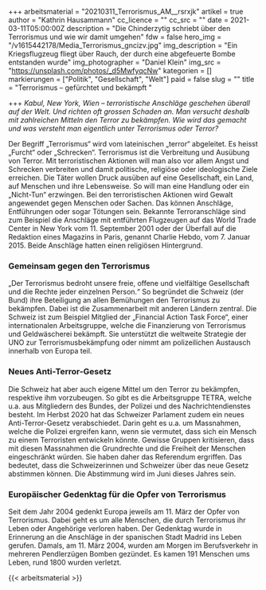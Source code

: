 +++
arbeitsmaterial = "20210311_Terrorismus_AM__rsrxjk"
artikel = true
author = "Kathrin Hausammann"
cc_licence = ""
cc_src = ""
date = 2021-03-11T05:00:00Z
description = "Die Chinderzytig schriebt über den Terrorismus und wie wir damit umgehen"
fdw = false
hero_img = "/v1615442178/Media_Terrorismus_gncizv.jpg"
img_description = "Ein Kriegsflugzeug fliegt über Rauch, der durch eine abgefeuerte Bombe entstanden wurde"
img_photographer = "Daniel Klein"
img_src = "https://unsplash.com/photos/_d5MwfyqcNw"
kategorien = []
markierungen = ["Politik", "Gesellschaft", "Welt"]
paid = false
slug = ""
title = "Terrorismus – gefürchtet und bekämpft "

+++
_Kabul, New York, Wien – terroristische Anschläge geschehen überall auf der Welt. Und richten oft grossen Schaden an. Man versucht deshalb mit zahlreichen Mitteln den Terror zu bekämpfen. Wie wird das gemacht und was versteht man eigentlich unter Terrorismus oder Terror?_

Der Begriff „Terrorismus“ wird vom lateinischen „terror“ abgeleitet. Es heisst „Furcht“ oder „Schrecken“. Terrorismus ist die Verbreitung und Ausübung von Terror. Mit terroristischen Aktionen will man also vor allem Angst und Schrecken verbreiten und damit politische, religiöse oder ideologische Ziele erreichen. Die Täter wollen Druck ausüben auf eine Gesellschaft, ein Land, auf Menschen und ihre Lebensweise. So will man eine Handlung oder ein „Nicht-Tun“ erzwingen. Bei den terroristischen Aktionen wird Gewalt angewendet gegen Menschen oder Sachen. Das können Anschläge, Entführungen oder sogar Tötungen sein. Bekannte Terroranschläge sind zum Beispiel die Anschläge mit entführten Flugzeugen auf das World Trade Center in New York vom 11. September 2001 oder der Überfall auf die Redaktion eines Magazins in Paris, genannt Charlie Hebdo, vom 7. Januar 2015. Beide Anschläge hatten einen religiösen Hintergrund.

### Gemeinsam gegen den Terrorismus

„Der Terrorismus bedroht unsere freie, offene und vielfältige Gesellschaft und die Rechte jeder einzelnen Person.“ So begründet die Schweiz (der Bund) ihre Beteiligung an allen Bemühungen den Terrorismus zu bekämpfen. Dabei ist die Zusammenarbeit mit anderen Ländern zentral. Die Schweiz ist zum Beispiel Mitglied der „Financial Action Task Force“, einer internationalen Arbeitsgruppe, welche die Finanzierung von Terrorismus und Geldwäscherei bekämpft. Sie unterstützt die weltweite Strategie der UNO zur Terrorismusbekämpfung oder nimmt am polizeilichen Austausch innerhalb von Europa teil.

### Neues Anti-Terror-Gesetz

Die Schweiz hat aber auch eigene Mittel um den Terror zu bekämpfen, respektive ihm vorzubeugen. So gibt es die Arbeitsgruppe TETRA, welche u.a. aus Mitgliedern des Bundes, der Polizei und des Nachrichtendienstes besteht. Im Herbst 2020 hat das Schweizer Parlament zudem ein neues Anti-Terror-Gesetz verabschiedet. Darin geht es u.a. um Massnahmen, welche die Polizei ergreifen kann, wenn sie vermutet, dass sich ein Mensch zu einem Terroristen entwickeln könnte. Gewisse Gruppen kritisieren, dass mit diesen Massnahmen die Grundrechte und die Freiheit der Menschen eingeschränkt würden. Sie haben daher das Referendum ergriffen. Das bedeutet, dass die Schweizerinnen und Schweizer über das neue Gesetz abstimmen können. Die Abstimmung wird im Juni dieses Jahres sein.

### Europäischer Gedenktag für die Opfer von Terrorismus

Seit dem Jahr 2004 gedenkt Europa jeweils am 11. März der Opfer von Terrorismus. Dabei geht es um alle Menschen, die durch Terrorismus ihr Leben oder Angehörige verloren haben. Der Gedenktag wurde in Erinnerung an die Anschläge in der spanischen Stadt Madrid ins Leben gerufen. Damals, am 11. März 2004, wurden am Morgen im Berufsverkehr in mehreren Pendlerzügen Bomben gezündet. Es kamen 191 Menschen ums Leben, rund 1800 wurden verletzt.




{{< arbeitsmaterial >}}

